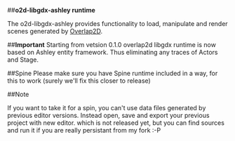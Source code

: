 ##**o2d-libgdx-ashley runtime**

The o2d-libgdx-ashley provides functionality to load, manipulate and render scenes generated by [Overlap2D](http://overlap2d.com/).

##**Important**
Starting from vetsion 0.1.0 overlap2d libgdx runtime is now based on Ashley entity framework. Thus eliminating any traces of
Actors and Stage. 


##Spine
Please make sure you have Spine runtime included in a way, for this to work 
(surely we'll fix this closer to release)

##Note

If you want to take it for a spin, you can't use data files generated by previous editor versions. Instead open, save and export your previous project with new editor. which is not released yet, but you can find sources and run it if you are really persistant from my fork :-P
